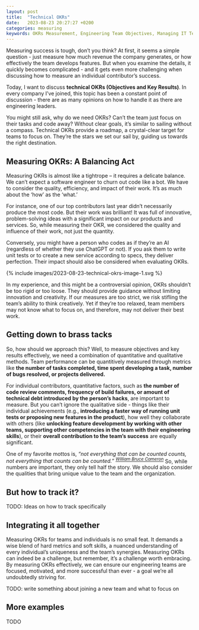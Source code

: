 ```yaml
---
layout: post
title:  "Technical OKRs"
date:   2023-08-23 20:27:27 +0200
categories: measuring
keywords: OKRs Measurement, Engineering Team Objectives, Managing IT Teams, Performance Metrics for Engineers, Track Engineering Results, Evaluate Tech Team Performance, Effective OKR practice
---
```


Measuring success is tough, don’t you think? At first, it seems a simple question - just measure how much revenue the company generates, or how effectively the team develops features. But when you examine the details, it quickly becomes complicated - and it gets even more challenging when discussing how to measure an individual contributor’s success.

Today, I want to discuss **technical OKRs (Objectives and Key Results)**. In every company I’ve joined, this topic has been a constant point of discussion - there are as many opinions on how to handle it as there are engineering leaders.

You might still ask, why do we need OKRs? Can’t the team just focus on their tasks and code away? Without clear goals, it’s similar to sailing without a compass. Technical OKRs provide a roadmap, a crystal-clear target for teams to focus on. They’re the stars we set our sail by, guiding us towards the right destination.

## Measuring OKRs: A Balancing Act

Measuring OKRs is almost like a tightrope – it requires a delicate balance. We can’t expect a software engineer to churn out code like a bot. We have to consider the quality, efficiency, and impact of their work. It’s as much about the ‘how’ as the ‘what.’

For instance, one of our top contributors last year didn’t necessarily produce the most code. But their work was brilliant! It was full of innovative, problem-solving ideas with a significant impact on our products and services. So, while measuring their OKR, we considered the quality and influence of their work, not just the quantity.

Conversely, you might have a person who codes as if they’re an AI (regardless of whether they use ChatGPT or not). If you ask them to write unit tests or to create a new service according to specs, they deliver perfection. Their impact should also be considered when evaluating OKRs.

{% include images/2023-08-23-technical-okrs-image-1.svg %}

In my experience, and this might be a controversial opinion, OKRs shouldn’t be too rigid or too loose. They should provide guidance without limiting innovation and creativity. If our measures are too strict, we risk stifling the team’s ability to think creatively. Yet if they’re too relaxed, team members may not know what to focus on, and therefore, may not deliver their best work.

## Getting down to brass tacks

So, how should we approach this? Well, to measure objectives and key results effectively, we need a combination of quantitative and qualitative methods. Team performance can be quantitively measured through metrics like **the number of tasks completed, time spent developing a task, number of bugs resolved, or projects delivered.**

For individual contributors, quantitative factors, such as **the number of code review comments, frequency of build failures, or amount of technical debt introduced by the person’s hacks**, are important to measure. But you can’t ignore the qualitative side - things like their individual achievements (e.g., **introducing a faster way of running unit tests or proposing new features in the product**), how well they collaborate with others (like **unlocking feature development by working with other teams, supporting other competencies in the team with their engineering skills**), or their **overall contribution to the team’s success** are equally significant.

One of my favorite mottos is, _“not everything that can be counted counts, not everything that counts can be counted.” <sup>[William Bruce Cameron](https://www.goodreads.com/author/show/4019196.William_Bruce_Cameron)</sup>_ So, while numbers are important, they only tell half the story. We should also consider the qualities that bring unique value to the team and the organization.

## But how to track it?

TODO: Ideas on how to track specifically

## Integrating it all together

Measuring OKRs for teams and individuals is no small feat. It demands a wise blend of hard metrics and soft skills, a nuanced understanding of every individual’s uniqueness and the team’s synergies. Measuring OKRs can indeed be a challenge, but remember, it’s a challenge worth embracing. By measuring OKRs effectively, we can ensure our engineering teams are focused, motivated, and more successful than ever - a goal we’re all undoubtedly striving for.

TODO: write something about joining a new team and what to focus on

## More examples

TODO